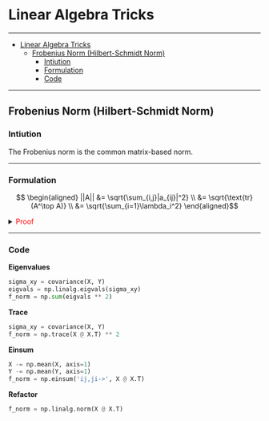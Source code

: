 # Linear Algebra Tricks


---

- [Linear Algebra Tricks](#linear-algebra-tricks)
  - [Frobenius Norm (Hilbert-Schmidt Norm)](#frobenius-norm-hilbert-schmidt-norm)
    - [Intiution](#intiution)
    - [Formulation](#formulation)
    - [Code](#code)

---

## Frobenius Norm (Hilbert-Schmidt Norm)

### Intiution

The Frobenius norm is the common matrix-based norm.

---

### Formulation

$$
\begin{aligned}
||A|| &= \sqrt{\sum_{i,j}|a_{ij}|^2} \\
&= \sqrt{\text{tr}(A^\top A)} \\
&= \sqrt{\sum_{i=1}\lambda_i^2}
\end{aligned}$$


<details>
<summary>
    <font color="red">Proof
    </font>
</summary>

Let $A=U\Sigma V^\top$ be the Singular Value Decomposition of A. Then

$$||A||_{F}^2 = ||\Sigma||_F^2 = \sum_{i=1}^r \lambda_i^2$$

If $\lambda_i^2$ are the eigenvalues of $AA^\top$ and $A^\top A$, then we can show 

$$
\begin{aligned}
||A||_F^2 &= tr(AA^\top) \\
&= tr(U\Lambda V^\top V\Lambda^\top U^\top) \\
&= tr(\Lambda \Lambda^\top U^\top U) \\
&= tr(\Lambda \Lambda^\top) \\
&= \sum_{i}\lambda_i^2
\end{aligned}
$$

</details>

---

### Code

**Eigenvalues**

```python
sigma_xy = covariance(X, Y)
eigvals = np.linalg.eigvals(sigma_xy)
f_norm = np.sum(eigvals ** 2)
```

**Trace**

```python
sigma_xy = covariance(X, Y)
f_norm = np.trace(X @ X.T) ** 2
```

**Einsum**

```python
X -= np.mean(X, axis=1)
Y -= np.mean(Y, axis=1)
f_norm = np.einsum('ij,ji->', X @ X.T)
```

**Refactor**

```python
f_norm = np.linalg.norm(X @ X.T)
```

